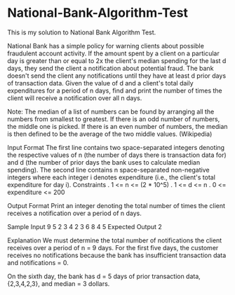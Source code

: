 # National-Bank-Algorithm-Test

This is my solution to National Bank Algorithm Test.

National Bank has a simple policy for warning clients about possible fraudulent account activity.
If the amount spent by a client on a particular day is greater than or equal to 2x the client's median spending for the last d days, they send the client a notification about potential fraud.
The bank doesn't send the client any notifications until they have at least d prior days of transaction data.
Given the value of d and a client's total daily expenditures for a period of n days, find and print the number of times the client will receive a notification over all n days.

Note: The median of a list of numbers can be found by arranging all the numbers from smallest to greatest.
If there is an odd number of numbers, the middle one is picked. If there is an even number of numbers, the median is then defined to be the average of the two middle values. (Wikipedia)

Input Format
The first line contains two space-separated integers denoting the respective values of n (the number of days there is transaction data for) and d (the number of prior days the bank uses to calculate median spending).
The second line contains n space-separated non-negative integers where each integer i denotes expenditure (i.e., the client's total expenditure for day i).
Constraints
. 1 <= n <= (2 \* 10^5)
. 1 <= d <= n
. 0 <= expenditure <= 200

Output Format
Print an integer denoting the total number of times the client receives a notification over a period of n days.

Sample Input
9 5
2 3 4 2 3 6 8 4 5
Expected Output
2

Explanation
We must determine the total number of notifications the client receives over a period of n = 9 days.
For the first five days, the customer receives no notifications because the bank has insufficient transaction data and notifications = 0.

On the sixth day, the bank has d = 5 days of prior transaction data, {2,3,4,2,3}, and median = 3 dollars.
